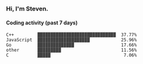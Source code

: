 ### Hi, I'm Steven.

#### Coding activity (past 7 days)
```
C++         ▓▓▓▓▓▓▓▓▓▓▓▓▓▓▓▓▓▓▓▓▓▓▓▓▓▓▓▓▓▓  37.77%
JavaScript  ▓▓▓▓▓▓▓▓▓▓▓▓▓▓▓▓▓▓▓▓            25.96%
Go          ▓▓▓▓▓▓▓▓▓▓▓▓▓▓                  17.66%
other       ▓▓▓▓▓▓▓▓▓                       11.56%
C           ▓▓▓▓▓                            7.06%
```
